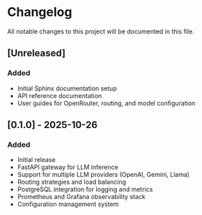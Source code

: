 # Changelog

All notable changes to this project will be documented in this file.

## [Unreleased]

### Added
- Initial Sphinx documentation setup
- API reference documentation
- User guides for OpenRouter, routing, and model configuration

## [0.1.0] - 2025-10-26

### Added
- Initial release
- FastAPI gateway for LLM inference
- Support for multiple LLM providers (OpenAI, Gemini, Llama)
- Routing strategies and load balancing
- PostgreSQL integration for logging and metrics
- Prometheus and Grafana observability stack
- Configuration management system
